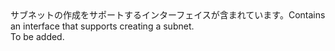 <Namespace Name="Microsoft.Azure.Management.ResourceManager.Fluent.Core.HasSubnet.Definition">
  <Docs>
    <summary><span data-ttu-id="85231-101">サブネットの作成をサポートするインターフェイスが含まれています。</span><span class="sxs-lookup"><span data-stu-id="85231-101">Contains an interface that supports creating a subnet.</span></span></summary> 
    <remarks>To be added.</remarks>
  </Docs>
</Namespace>
